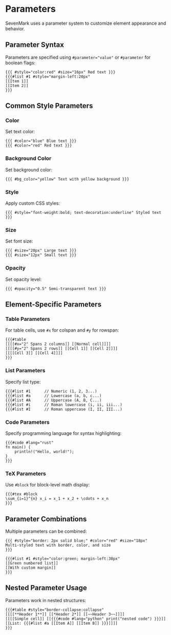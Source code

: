 # Parameters

<div v-pre>

SevenMark uses a parameter system to customize element appearance and behavior.

## Parameter Syntax

Parameters are specified using `#parameter="value"` or `#parameter` for boolean flags:

```sevenmark
{{{ #style="color:red" #size="16px" Red text }}}
{{{#list #1 #style="margin-left:20px" 
[[Item 1]]
[[Item 2]]
}}}
```

## Common Style Parameters

### Color

Set text color:

```sevenmark
{{{ #color="blue" Blue text }}}
{{{ #color="red" Red text }}}
```

### Background Color

Set background color:

```sevenmark
{{{ #bg_color="yellow" Text with yellow background }}}
```

### Style

Apply custom CSS styles:

```sevenmark
{{{ #style="font-weight:bold; text-decoration:underline" Styled text }}}
```

### Size

Set font size:

```sevenmark
{{{ #size="20px" Large text }}}
{{{ #size="12px" Small text }}}
```

### Opacity

Set opacity level:

```sevenmark
{{{ #opacity="0.5" Semi-transparent text }}}
```

## Element-Specific Parameters

### Table Parameters

For table cells, use `#x` for colspan and `#y` for rowspan:

```sevenmark
{{{#table
[[[[#x="2" Spans 2 columns]] [[Normal cell]]]]
[[[[#y="2" Spans 2 rows]] [[Cell 1]] [[Cell 2]]]]
[[[[Cell 3]] [[Cell 4]]]]
}}}
```

### List Parameters

Specify list type:

```sevenmark
{{{#list #1      // Numeric (1, 2, 3...)
{{{#list #a      // Lowercase (a, b, c...)
{{{#list #A      // Uppercase (A, B, C...)
{{{#list #i      // Roman lowercase (i, ii, iii...)
{{{#list #I      // Roman uppercase (I, II, III...)
```

### Code Parameters

Specify programming language for syntax highlighting:

```sevenmark
{{{#code #lang="rust"
fn main() {
    println!("Hello, world!");
}
}}}
```

### TeX Parameters

Use `#block` for block-level math display:

```sevenmark
{{{#tex #block
\sum_{i=1}^{n} x_i = x_1 + x_2 + \cdots + x_n
}}}
```

## Parameter Combinations

Multiple parameters can be combined:

```sevenmark
{{{ #style="border: 2px solid blue;" #color="red" #size="18px" 
Multi-styled text with border, color, and size
}}}

{{{#list #1 #style="color:green; margin-left:30px"
[[Green numbered list]]
[[With custom margin]]
}}}
```

## Nested Parameter Usage

Parameters work in nested structures:

```sevenmark
{{{#table #style="border-collapse:collapse"
[[[[**Header 1**]] [[*Header 2*]] [[~~Header 3~~]]]]
[[[[Simple cell]] [[{{{#code #lang="python" print("nested code") }}}]] [[List: {{{#list #a [[Item A]] [[Item B]] }}}]]]]
}}}
```

</div>